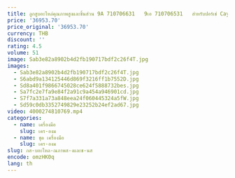 ```yaml
---
title: ลูกสูบอะไหล่คุณภาพสูงและชิ้นส่วน 9A 710706631   9เอ 710706531   สําหรับปอร์เช่ Cayenne 2.9T Macan Panamera
price: '36953.70'
price_original: '36953.70'
currency: THB
discount: ''
rating: 4.5
volume: 51
image: Sab3e82a8902b4d2fb190717bdf2c26f4T.jpg
images:
  - Sab3e82a8902b4d2fb190717bdf2c26f4T.jpg
  - S6abd9a134125446d869f3216ff1b7552D.jpg
  - Sd8a401f9866745028ce624f5888732bes.jpg
  - Sa7fc2e7fa9e84f2a91c9a454a946901cd.jpg
  - S7f7a331a73a848eea24f060445324a5fW.jpg
  - Sd59c0db3352749829e23252b24ef2ad67.jpg
video: 4000274810769.mp4
categories:
  - name: เครื่องมือ
    slug: เคร-องม
  - name: ชุด เครื่องมือ
    slug: เคร-องม
slug: กส-บอะไหล-ณภาพส-งและช-นส
encode: omzHK0q
lang: th
---
```

  